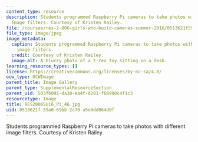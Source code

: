 ```yaml
---
content_type: resource
description: Students programmed Raspberry Pi cameras to take photos with different
  image filters. Courtesy of Kristen Railey.
file: /courses/res-2-006-girls-who-build-cameras-summer-2016/0513621f59a069bb2c70a5e4dd864d0f_RES2006SU16_Pi_46.jpg
file_type: image/jpeg
image_metadata:
  caption: Students programmed Raspberry Pi cameras to take photos with different
    image filters.
  credit: Courtesy of Kristen Railey.
  image-alt: A blurry photo of a t-rex toy sitting on a desk.
learning_resource_types: []
license: https://creativecommons.org/licenses/by-nc-sa/4.0/
ocw_type: OCWImage
parent_title: Image Gallery
parent_type: SupplementalResourceSection
parent_uid: 503fb091-da38-ea4f-d201-f68990c4f1c3
resourcetype: Image
title: RES2006SU16_Pi_46.jpg
uid: 0513621f-59a0-69bb-2c70-a5e4dd864d0f
---
```

Students programmed Raspberry Pi cameras to take photos with different image filters. Courtesy of Kristen Railey.
